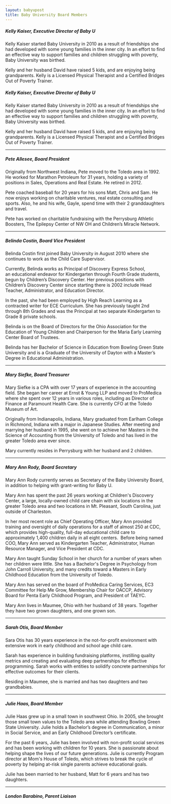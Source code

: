 ```yaml
---
layout: babyupost
title: Baby University Board Members
---
```



##### Kelly Kaiser, Executive Director of Baby U

Kelly Kaiser started Baby University in 2010 as a result of friendships she had developed with some young families in the inner city. In an effort to find an effective way to support families and children struggling with poverty, Baby University was birthed.

Kelly and her husband David have raised 5 kids, and are enjoying being grandparents. Kelly is a Licensed Physical Therapist and a Certified Bridges Out of Poverty Trainer.






##### Kelly Kaiser, Executive Director of Baby U

Kelly Kaiser started Baby University in 2010 as a result of friendships she had developed with some young families in the inner city. In an effort to find an effective way to support families and children struggling with poverty, Baby University was birthed.

Kelly and her husband David have raised 5 kids, and are enjoying being grandparents. Kelly is a Licensed Physical Therapist and a Certified Bridges Out of Poverty Trainer.


<hr class="shortgrey" />



##### Pete Allesee, Board President

Originally from Northwest Indiana, Pete moved to the Toledo area in 1992.  He worked for Marathon Petroleum for 31 years, holding a variety of positions in Sales, Operations and Real Estate. He retired in 2012. 

Pete coached baseball for 20 years for his sons Matt, Chris and Sam.  He now enjoys working on charitable ventures, real estate consulting and sports. Also, he and his wife, Gayle, spend time with their 2 granddaughters and travel.  

Pete has worked on charitable fundraising with the Perrysburg Athletic Boosters, The Epilepsy Center of NW OH and Children’s Miracle Network.


<hr class="shortgrey" />



##### Belinda Costin, Board Vice President

Belinda Costin first joined Baby University in August 2010 where she continues to work as the Child Care Supervisor. 

Currently, Belinda works as Principal of Discovery Express School, an educational endeavor for Kindergarten through Fourth Grade students, begun by Children’s Discovery Center. Her previous positions with Children’s Discovery Center since starting there is 2002 include Head Teacher, Administrator, and Education Director. 

In the past, she had been employed by High Reach Learning as a contracted writer for ECE Curriculum. She has previously taught 2nd through 8th Grades and was the Principal at two separate Kindergarten to Grade 8 private schools.  

Belinda is on the Board of Directors for the Ohio Association for the Education of Young Children and Chairperson for the Maria Early Learning Center Board of Trustees. 

Belinda has her Bachelor of Science in Education from Bowling Green State University and is a Graduate of the University of Dayton with a Master’s Degree in Educational Administration.


<hr class="shortgrey" />



##### Mary Siefke, Board Treasurer

Mary Siefke is a CPA with over 17 years of experience in the accounting field.  She began her career at Ernst & Young LLP and moved to ProMedica where she spent over 12 years in various roles, including as Director of Finance at Paramount Health Care. She is currently CFO at the Toledo Museum of Art.

Originally from Indianapolis, Indiana, Mary graduated from Earlham College in Richmond, Indiana with a major in Japanese Studies.  After meeting and marrying her husband in 1995, she went on to achieve her Masters in the Science of Accounting from the University of Toledo and has lived in the greater Toledo area ever since.

Mary currently resides in Perrysburg with her husband and 2 children.  



<hr class="shortgrey" />



##### Mary Ann Rody, Board Secretary

Mary Ann Rody currently serves as Secretary of the Baby University Board, in addition to helping with grant-writing for Baby U. 

Mary Ann has spent the past 26 years working at Children's Discovery Center, a large, locally-owned child care chain with six locations in the greater Toledo area and two locations in Mt. Pleasant, South Carolina, just outside of Charleston. 

In her most recent role as Chief Operating Officer, Mary Ann provided training and oversight of daily operations for a staff of almost 250 at CDC, which provides high-quality, full-day educational child care to approximately 1,400 children daily in all eight centers.  Before being named COO, Mary Ann served as Kindergarten Teacher, Administrator, Human Resource Manager, and Vice President at CDC. 

Mary Ann taught Sunday School in her church for a number of years when her children were little. She has a Bachelor's Degree in Psychology from John Carroll University, and many credits toward a Masters in Early Childhood Education from the University of Toledo. 

Mary Ann has served on the board of ProMedica Caring Services, EC3 Committee for Help Me Grow, Membership Chair for OACCP, Advisory Board for Penta Early Childhood Program, and President of TAEYC.

Mary Ann lives in Maumee, Ohio with her husband of 38 years. Together they have two grown daughters, and one grown son.


<hr class="shortgrey" />



##### Sarah Otis, Board Member

Sara Otis has 30 years experience in the not-for-profit environment with extensive work in early childhood and school age child care. 

Sarah has experience in building fundraising platforms, instilling quality metrics and creating and evaluating deep partnerships for effective programming. Sarah works with entities to solidify concrete partnerships for effective outcomes for their clients. 

Residing in Maumee, she is married and has two daughters and two grandbabies.




<hr class="shortgrey" />



##### Julie Haas, Board Member

Julie Haas grew up in a small town in southwest Ohio. In 2005, she brought those small town values to the Toledo area while attending Bowling Green State University. Julie holds a Bachelor’s degree in Communication, a minor in Social Service, and an Early Childhood Director’s certificate.

For the past 6 years, Julie has been involved with non-profit social services and has been working with children for 10 years. She is passionate about helping shape the lives of our future generations. Julie is currently Program director at Mom's House of Toledo, which strives to break the cycle of poverty by helping  at-risk single parents achieve educational goals.
 
Julie has been married to her husband, Matt for 6 years and has two daughters.


<hr class="shortgrey" />



##### London Barabino, Parent Liaison 

 
